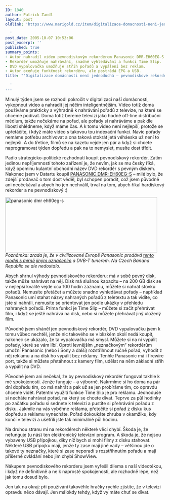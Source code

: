 ```yaml
---
ID: 1840
author: Patrick Zandl
layout: post
oldlink: 'https://www.marigold.cz/item/digitalizace-domacnosti-neni-jednoducha-pevnodiskove-rekordery

  '
post_date: 2005-10-07 10:53:06
post_excerpt: ''
published: true
summary_points:
- Autor nahradil video pevnodiskovým rekordérem Panasonic DMR-EH60EG-S.
- Rekordér umožňuje nahrávání, snadné vyhledávání a funkci Time Slip.
- DVD vypalovačka umožňuje střih pořadů a vypálení bez reklam.
- Autor oceňuje funkčnost rekordéru, ale postrádá EPG a USB.
title: "'Digitalizace domácnosti není jednoduchá – pevnodiskové rekordery"

  '
---
```


<p>Minulý týden jsem se rozhodl pokročit v digitalizaci naší domácnosti, vykopnout video a nahradit jej něčím inteligentnějším. Video totiž doma používáme prakticky a výhradně k nahrávání pořadů z televize, na které se chceme podívat. Doma totiž bereme televizi jako hodně off-line distribuční médium, takže nečekáme na pořad, ale pořady si nahráváme a pak dle libosti shlédneme, když máme čas. A k tomu video není nejlepší, protože se upřetáčíte, i když máte video s takovou tou indexační funkcí. Navíc pořady nemáme potřebu archivovat a ona taková stokrát jetá véháeska už není to nejlepší. A do třetice, filmů se na kazetu vejde jen pár a když si chcete naprogramovat týden dopředu a pak na to nemyslet, musíte dost třídit. </p>

<p>Padlo strategicko-politické rozhodnutí koupit pevnodiskový rekordér.  Zatím jedinou nepříjemností tohoto zařízení je, že nevím, jak se mu česky říká, když opominu kulantní obchodní název DVD rekordér s pevným diskem. Nakonec jsem v Datartu koupil <a href="http://www.videoexpert.cz/dvd-rekordery-s-diskem/panasonic-dmr-eh60eg-s">PANASONIC DMR-EH60EG-S</a> – milé bylo, že zdejší prodavač o tom dost věděl, byl schopen poradit, což jsem původně ani neočekával a abych ho jen nechválil, trval na tom, abych říkal hardiskový rekorder a ne pevnodiskový :)</p>

<p><img src="/wp-content/uploads/20051007-panasonic-hd.jpg" alt="panasonic dmr eh60eg-s" width="480" height="174" /><br/>
<i>Poznámka: zrada je, že v civilizované Evropě Panasonic prodává <a href="http://www.panasonic.co.uk/dvd-recorders/dmreh60d/index.htm">tento model s mírně jiným označením</a> a DVB-T tunerem. Na Czech Banana Republic se ale nedostalo.</i></p>

<p>Abych shrnul výhody pevnodiskového rekorderu: má v sobě pevný disk, takže může nahrávat na něj. Disk má slušnou kapacitu – na 200 GB disk se v nejlepší kvalitě vejde cca 100 hodin záznamu, můžete si nahrát stovku pořadů. Nemusíte přetáčet a můžete snadno vyhledávat pořady – například Panasonic umí stahat názvy nahraných pořadů z teletextu a tak vidíte, co jste si nahráli, nemusíte se orientovat jen podle ukázky v přehledu nahraných pořadů. Prima funkcí je Time Slip – můžete si začít přehrávat film, i když se ještě nahrává na disk, nebo si můžete přehrávat jiný uložený film. </p>

<p>Původně jsem sháněl jen pevnodiskový rekordér, DVD vypalovačku jsem k tomu vůbec nechtěl, jenže nic takového se v blízkém okolí nedá koupit, nakonec se ukázalo, že ta vypalovačka má smysl. Můžete si na ni vypálit pořady, které se vám líbí. Oproti levnějším „neznačkovým“ rekordérům umožní Panasonic (nebo i Sony a další) rozstřihnout ručně pořad, vyhodit z něj reklamu a na disk ho vypálit bez reklamy. Tenhle Panasonic má i firewire port, takže si můžete přetáhnout z kamery film, udělat na něm základní střih a vypálit na DVD.</p>

<p>Původně jsem ani nečekal, že by pevnodiskový rekordér fungoval takhle k mé spokojenosti. Jenže funguje – a výborně. Nakrmíme si ho doma na pár dní dopředu tím, co má nahrát a pak už se jen probíráme tím, co opravdu chceme vidět. Patentní využití funkce Time Slip je pro reklamu. Jednoduše si necháte nahrávat pořad, na který se chcete dívat. Teprve za půl hodinky po začátku pořadu si sednete k televizi a pustíte si přehrávání pořadu z disku. Jakmile na vás vyběhne reklama, přetočíte si pořad z disku kus dopředu a reklamu vynecháte. Pořad dokoukáte zhruba v okamžiku, kdy končí v televizi a ušetřili jste tak minimálně půl hodinu. </p>

<p>Na druhou stranu mi na rekordérech některé věci chybí. Škoda je, že nefunguje (u nás) ten elektronický televizní program. A škoda je, že nejsou vybaveny USB přípojkou, díky níž bych si mohl filmy z disku stahovat. Některé USB přípojku mají, jenže ty zase mají jiné vady – většinou jde o takové ty neznačky, které si zase neporadí s rozstřihnutím pořadu a mají příšerné ovládání nebo jim chybí ShowView. </p>

<p>Nákupem pevnodiskového rekorderu jsem vyřešil dilema s naší videotékou, i když ne definitivně a ne k naprosté spokojenosti, ale rozhodně lépe, než jak tomu dosud bylo. </p>

<p>Jen tak na okraj: při používání takovéhle hračky rychle zjistíte, že v televizi opravdu něco dávají. Jen málokdy tehdy, když vy máte chuť se dívat.
</p>
